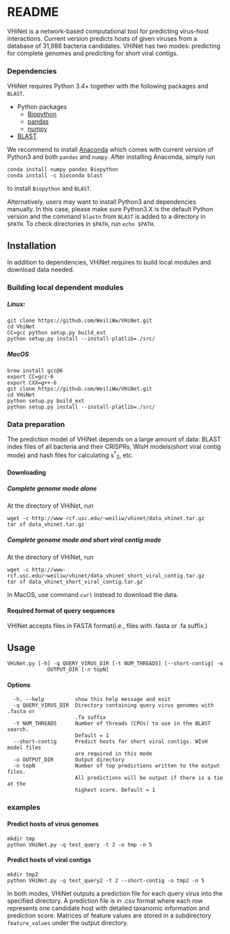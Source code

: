 # README

VHiNet is a network-based computational tool for predicting virus-host interactions. Current version predicts hosts of given viruses from a database of 31,986 bacteria candidates. VHiNet has two modes: predicting for complete genomes and predicting for short viral contigs.

### Dependencies

VHiNet requires Python 3.4+ together with the following packages and `BLAST`.

* Python packages
    + [Biopython](http://biopython.org/wiki/Download)
    + [pandas](https://pandas.pydata.org/) 
    + [numpy](https://www.scipy.org/scipylib/download.html)
* [BLAST](https://www.ncbi.nlm.nih.gov/books/NBK52640/) 

We recommend to install [Anaconda](https://www.anaconda.com/download/) which comes with current version of Python3 and both `pandas` and `numpy`. After installing Anaconda, simply run
```
conda install numpy pandas Biopython
conda install -c bioconda blast
``` 
to install `Biopython` and `BLAST`.

Alternatively, users may want to install Python3 and dependencies manually. In this case, please make sure Python3.X is the default Python version and the command `blastn` from `BLAST` is added to a directory in `$PATH`. To check directories in `$PATH`, run `echo $PATH`.

## Installation
In addition to dependencies, VHiNet requires to build local modules and download data needed.

### Building local dependent modules
##### Linux: 
```
git clone https://github.com/WeiliWw/VHiNet.git 
cd VhiNet
CC=gcc python setup.py build_ext 
python setup.py install --install-platlib=./src/
```
##### MacOS
```
brew install gcc@6
export CC=gcc-6
export CXX=g++-6
git clone https://github.com/WeiliWw/VHiNet.git
cd VHiNet
python setup.py build_ext 
python setup.py install --install-platlib=./src/
```

### Data preparation
The prediction model of VHiNet depends on a large amount of data: BLAST index files of all bacteria and their CRISPRs, WIsH models(short viral contig mode) and hash files for calculating s<sup>*</sup><sub>2</sub>, etc.

#### Downloading
##### Complete genome mode alone
At the directory of VHiNet, run
```
wget -c http://www-rcf.usc.edu/~weiliw/vhinet/data_vhinet.tar.gz    
tar xf data_vhinet.tar.gz
```

##### Complete genome mode and short viral contig mode
At the directory of VHiNet, run
```
wget -c http://www-rcf.usc.edu/~weiliw/vhinet/data_vhinet_short_viral_contig.tar.gz    
tar xf data_vhinet_short_viral_contig.tar.gz 
```
In MacOS, use command `curl` instead to download the data.

#### Required format of query sequences
VHiNet accepts files in FASTA format(i.e., files with .fasta or .fa suffix.)


## Usage 
    VHiNet.py [-h] -q QUERY_VIRUS_DIR [-t NUM_THREADS] [--short-contig] -o
                 OUTPUT_DIR [-n topN]
#### Options
      -h, --help          show this help message and exit
      -q QUERY_VIRUS_DIR  Directory containing query virus genomes with .fasta or
                          .fa suffix
      -t NUM_THREADS      Number of threads (CPUs) to use in the BLAST search.
                          Default = 1
      --short-contig      Predict hosts for short viral contigs. WIsH model files
                          are required in this mode
      -o OUTPUT_DIR       Output directory
      -n topN             Number of top predictions written to the output files.
                          All predictions will be output if there is a tie at the
                          highest score. Default = 1

### examples

#### Predict hosts of virus genomes
```
mkdir tmp
python VHiNet.py -q test_query -t 2 -o tmp -n 5
```

#### Predict hosts of viral contigs
```
mkdir tmp2
python VHiNet.py -q test_query2 -t 2 --short-contig -o tmp2 -n 5
```

In both modes, VHiNet outputs a prediction file for each query virus into the specified directory. A prediction file is in .csv format where each row represents one candidate host with detailed taxanomic information and prediction score. Matrices of feature values are stored in a subdirectory `feature_values` under the output directory.
